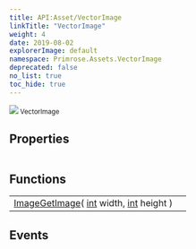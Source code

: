 ```yaml
---
title: API:Asset/VectorImage
linkTitle: "VectorImage"
weight: 4
date: 2019-08-02
explorerImage: default
namespace: Primrose.Assets.VectorImage
deprecated: false
no_list: true
toc_hide: true
---
```

<small class="inheritance">
<span class="" href="/docs/api-reference/Class/VectorImage"><img src="/icons/silk/default.png"/>&nbsp;VectorImage</span></small>
 
## Properties
 
<table class="studiohide">
<tbody>
</tbody>
</table>
 
## Functions
 
<table class="studiohide">
<tbody>
<tr class="function-row ">
<td style="vertical-align:top;white-space:normal;">
<div>
<a class="type" href="/docs/api-reference/Asset/Image">Image</a><span class="method-body" style="text-indent: -2em;"><a class="method-name  " href="GetImage">GetImage</a></span><span style="display: inline-block">( <span class="param" style="white-space: nowrap"><a class="type" href="/docs/api-reference/System/Primitives#int32">int</a> width, <a class="type" href="/docs/api-reference/System/Primitives#int32">int</a> height</span> )</span></span></div></td>
<td style="vertical-align:top;white-space:normal;">
</td>
</tr>

</tbody>
</table>
 
## Events
 
<table class="studiohide">
<tbody>
</tbody>
</table>
<b>
</b>
<div class="inheritors">
<ul class="root">
</ul>
</div>
